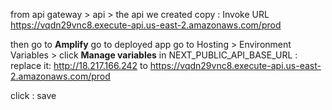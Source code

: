 from api gateway > api > the api we created
copy : Invoke URL
https://vqdn29vnc8.execute-api.us-east-2.amazonaws.com/prod

then go to **Amplify**
go to deployed app
go to 
Hosting > Environment Variables > 
click **Manage variables**
in
NEXT_PUBLIC_API_BASE_URL : 
replace it: http://18.217.166.242 to https://vqdn29vnc8.execute-api.us-east-2.amazonaws.com/prod

click : save